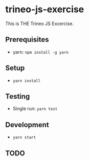 # trineo-js-exercise

This is THE Trineo JS Excercise.

## Prerequisites

- yarn: `npm install -g yarn`

## Setup

- `yarn install`

## Testing

- Single run: `yarn test`

## Development

- `yarn start`

## TODO
